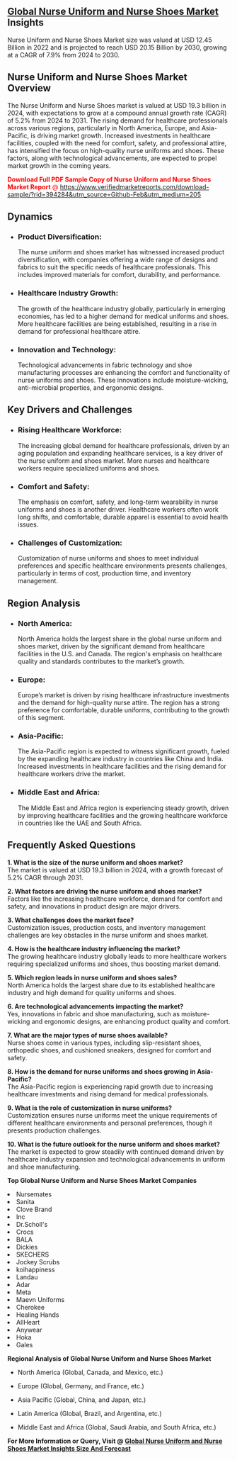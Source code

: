 <h2><a href="https://www.verifiedmarketreports.com/download-sample/?rid=394284&amp;utm_source=Github&amp;utm_medium=205" target="_blank">Global Nurse Uniform and Nurse Shoes Market</a> Insights</h2><p>Nurse Uniform and Nurse Shoes Market size was valued at USD 12.45 Billion in 2022 and is projected to reach USD 20.15 Billion by 2030, growing at a CAGR of 7.9% from 2024 to 2030.</p><p> <h2>Nurse Uniform and Nurse Shoes Market Overview</h2> <p>The Nurse Uniform and Nurse Shoes market is valued at USD 19.3 billion in 2024, with expectations to grow at a compound annual growth rate (CAGR) of 5.2% from 2024 to 2031. The rising demand for healthcare professionals across various regions, particularly in North America, Europe, and Asia-Pacific, is driving market growth. Increased investments in healthcare facilities, coupled with the need for comfort, safety, and professional attire, has intensified the focus on high-quality nurse uniforms and shoes. These factors, along with technological advancements, are expected to propel market growth in the coming years.</p> <p><p><span class=""><span style="color: #ff0000;"><strong>Download Full PDF Sample Copy of Nurse Uniform and Nurse Shoes Market Report</strong> @ </span><a href="https://www.verifiedmarketreports.com/download-sample/?rid=394284&amp;utm_source=Github-Feb&amp;utm_medium=205" target="_blank">https://www.verifiedmarketreports.com/download-sample/?rid=394284&amp;utm_source=Github-Feb&amp;utm_medium=205</a></span></p></p> <h2>Dynamics</h2> <ul> <li><h3>Product Diversification:</h3> The nurse uniform and shoes market has witnessed increased product diversification, with companies offering a wide range of designs and fabrics to suit the specific needs of healthcare professionals. This includes improved materials for comfort, durability, and performance.</li> <li><h3>Healthcare Industry Growth:</h3> The growth of the healthcare industry globally, particularly in emerging economies, has led to a higher demand for medical uniforms and shoes. More healthcare facilities are being established, resulting in a rise in demand for professional healthcare attire.</li> <li><h3>Innovation and Technology:</h3> Technological advancements in fabric technology and shoe manufacturing processes are enhancing the comfort and functionality of nurse uniforms and shoes. These innovations include moisture-wicking, anti-microbial properties, and ergonomic designs.</li> </ul> <h2>Key Drivers and Challenges</h2> <ul> <li><h3>Rising Healthcare Workforce:</h3> The increasing global demand for healthcare professionals, driven by an aging population and expanding healthcare services, is a key driver of the nurse uniform and shoes market. More nurses and healthcare workers require specialized uniforms and shoes.</li> <li><h3>Comfort and Safety:</h3> The emphasis on comfort, safety, and long-term wearability in nurse uniforms and shoes is another driver. Healthcare workers often work long shifts, and comfortable, durable apparel is essential to avoid health issues.</li> <li><h3>Challenges of Customization:</h3> Customization of nurse uniforms and shoes to meet individual preferences and specific healthcare environments presents challenges, particularly in terms of cost, production time, and inventory management.</li> </ul> <h2>Region Analysis</h2> <ul> <li><h3>North America:</h3> North America holds the largest share in the global nurse uniform and shoes market, driven by the significant demand from healthcare facilities in the U.S. and Canada. The region's emphasis on healthcare quality and standards contributes to the market’s growth.</li> <li><h3>Europe:</h3> Europe’s market is driven by rising healthcare infrastructure investments and the demand for high-quality nurse attire. The region has a strong preference for comfortable, durable uniforms, contributing to the growth of this segment.</li> <li><h3>Asia-Pacific:</h3> The Asia-Pacific region is expected to witness significant growth, fueled by the expanding healthcare industry in countries like China and India. Increased investments in healthcare facilities and the rising demand for healthcare workers drive the market.</li> <li><h3>Middle East and Africa:</h3> The Middle East and Africa region is experiencing steady growth, driven by improving healthcare facilities and the growing healthcare workforce in countries like the UAE and South Africa.</li> </ul> <h2>Frequently Asked Questions</h2> <p><strong>1. What is the size of the nurse uniform and shoes market?</strong><br> The market is valued at USD 19.3 billion in 2024, with a growth forecast of 5.2% CAGR through 2031.</p> <p><strong>2. What factors are driving the nurse uniform and shoes market?</strong><br> Factors like the increasing healthcare workforce, demand for comfort and safety, and innovations in product design are major drivers.</p> <p><strong>3. What challenges does the market face?</strong><br> Customization issues, production costs, and inventory management challenges are key obstacles in the nurse uniform and shoes market.</p> <p><strong>4. How is the healthcare industry influencing the market?</strong><br> The growing healthcare industry globally leads to more healthcare workers requiring specialized uniforms and shoes, thus boosting market demand.</p> <p><strong>5. Which region leads in nurse uniform and shoes sales?</strong><br> North America holds the largest share due to its established healthcare industry and high demand for quality uniforms and shoes.</p> <p><strong>6. Are technological advancements impacting the market?</strong><br> Yes, innovations in fabric and shoe manufacturing, such as moisture-wicking and ergonomic designs, are enhancing product quality and comfort.</p> <p><strong>7. What are the major types of nurse shoes available?</strong><br> Nurse shoes come in various types, including slip-resistant shoes, orthopedic shoes, and cushioned sneakers, designed for comfort and safety.</p> <p><strong>8. How is the demand for nurse uniforms and shoes growing in Asia-Pacific?</strong><br> The Asia-Pacific region is experiencing rapid growth due to increasing healthcare investments and rising demand for medical professionals.</p> <p><strong>9. What is the role of customization in nurse uniforms?</strong><br> Customization ensures nurse uniforms meet the unique requirements of different healthcare environments and personal preferences, though it presents production challenges.</p> <p><strong>10. What is the future outlook for the nurse uniform and shoes market?</strong><br> The market is expected to grow steadily with continued demand driven by healthcare industry expansion and technological advancements in uniform and shoe manufacturing.</p> </p><p><strong>Top Global Nurse Uniform and Nurse Shoes Market Companies</strong></p><div data-test-id=""><p><li>Nursemates</li><li> Sanita</li><li> Clove Brand</li><li>Inc</li><li> Dr.Scholl's</li><li> Crocs</li><li> BALA</li><li> Dickies</li><li> SKECHERS</li><li> Jockey Scrubs</li><li> koihappiness</li><li> Landau</li><li> Adar</li><li> Meta</li><li> Maevn Uniforms</li><li> Cherokee</li><li> Healing Hands</li><li> AllHeart</li><li> Anywear</li><li> Hoka</li><li> Gales</li></p><div><strong>Regional Analysis of&nbsp;Global Nurse Uniform and Nurse Shoes Market</strong></div><ul><li dir="ltr"><p dir="ltr">North America&nbsp;(Global, Canada, and Mexico, etc.)</p></li><li dir="ltr"><p dir="ltr">Europe (Global, Germany, and France, etc.)</p></li><li dir="ltr"><p dir="ltr">Asia Pacific&nbsp;(Global, China, and Japan, etc.)</p></li><li dir="ltr"><p dir="ltr">Latin America&nbsp;(Global, Brazil, and Argentina, etc.)</p></li><li dir="ltr">Middle East and Africa&nbsp;(Global, Saudi Arabia, and South Africa, etc.)</li></ul><p><strong>For More Information or Query, Visit @&nbsp;</strong><strong><a href="https://www.verifiedmarketreports.com/product/nurse-uniform-and-nurse-shoes-market/?utm_source=Github&amp;utm_medium=205" target="_blank">Global Nurse Uniform and Nurse Shoes Market Insights Size And Forecast</a></strong></p></div>
